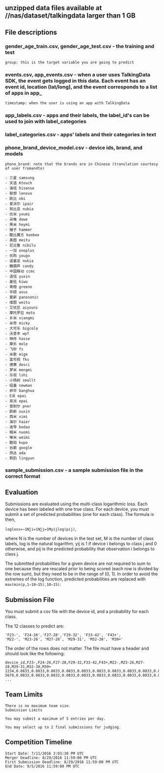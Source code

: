 ## unzipped data files available at //nas/dataset/talkingdata larger than 1 GB

## File descriptions

### gender_age_train.csv, gender_age_test.csv - the training and test 

    group: this is the target variable you are going to predict

### events.csv, app_events.csv - when a user uses TalkingData SDK, the event gets logged in this data. Each event has an event id, location (lat/long), and the event corresponds to a list of apps in app_

    timestamp: when the user is using an app with TalkingData 

### app_labels.csv - apps and their labels, the label_id's can be used to join with label_categories

### label_categories.csv - apps' labels and their categories in text

### phone_brand_device_model.csv - device ids, brand, and models

    phone_brand: note that the brands are in Chinese (translation courtesy of user fromandto)
    
    - 三星 samsung
    - 天语 Ktouch
    - 海信 hisense
    - 联想 lenovo
    - 欧比 obi
    - 爱派尔 ipair
    - 努比亚 nubia
    - 优米 youmi
    - 朵唯 dowe
    - 黑米 heymi
    - 锤子 hammer
    - 酷比魔方 koobee
    - 美图 meitu
    - 尼比鲁 nibilu
    - 一加 oneplus
    - 优购 yougo
    - 诺基亚 nokia
    - 糖葫芦 candy
    - 中国移动 ccmc
    - 语信 yuxin
    - 基伍 kiwu
    - 青橙 greeno
    - 华硕 asus
    - 夏新 panosonic
    - 维图 weitu
    - 艾优尼 aiyouni
    - 摩托罗拉 moto
    - 乡米 xiangmi
    - 米奇 micky
    - 大可乐 bigcola
    - 沃普丰 wpf
    - 神舟 hasse
    - 摩乐 mole
    - 飞秒 fs
    - 米歌 mige
    - 富可视 fks
    - 德赛 desci
    - 梦米 mengmi
    - 乐视 lshi
    - 小杨树 smallt
    - 纽曼 newman
    - 邦华 banghua
    - E派 epai
    - 易派 epai
    - 普耐尔 pner
    - 欧新 ouxin
    - 西米 ximi
    - 海尔 haier
    - 波导 bodao
    - 糯米 nuomi
    - 唯米 weimi
    - 酷珀 kupo
    - 谷歌 google
    - 昂达 ada
    - 聆韵 lingyun

### sample_submission.csv - a sample submission file in the correct format

## Evaluation

Submissions are evaluated using the multi-class logarithmic loss. Each device has been labeled with one true class. For each device, you must submit a set of predicted probabilities (one for each class). The formula is then,

`logloss=−1N∑i=1N∑j=1Myijlog(pij)`,

where N is the number of devices in the test set, M is the number of class labels, log is the natural logarithm, yij is 1 if device i belongs to class j and 0 otherwise, and pij is the predicted probability that observation i belongs to class j.

The submitted probabilities for a given device are not required to sum to one because they are rescaled prior to being scored (each row is divided by the row sum), but they need to be in the range of [0, 1]. In order to avoid the extremes of the log function, predicted probabilities are replaced with `max(min(p,1−10−15),10−15)`.

## Submission File

You must submit a csv file with the device id, and a probability for each class.

The 12 classes to predict are:

    'F23-', 'F24-26','F27-28','F29-32', 'F33-42', 'F43+',
    'M22-', 'M23-26', 'M27-28', 'M29-31', 'M32-38', 'M39+'

The order of the rows does not matter. The file must have a header and should look like the following:

    device_id,F23-,F24-26,F27-28,F29-32,F33-42,F43+,M22-,M23-26,M27-28,M29-31,M32-38,M39+
    1234,0.0833,0.0833,0.0833,0.0833,0.0833,0.0833,0.0833,0.0833,0.0833,0.0833,0.0833,0.0833
    5678,0.0833,0.0833,0.0833,0.0833,0.0833,0.0833,0.0833,0.0833,0.0833,0.0833,0.0833,0.0833
    ...
    
## Team Limits
    There is no maximum team size.
    Submission Limits

    You may submit a maximum of 5 entries per day.

    You may select up to 2 final submissions for judging.

## Competition Timeline
    Start Date: 7/11/2016 3:03:30 PM UTC
    Merger Deadline: 8/29/2016 11:59:00 PM UTC
    First Submission Deadline: 8/29/2016 11:59:00 PM UTC
    End Date: 9/5/2016 11:59:00 PM UTC
